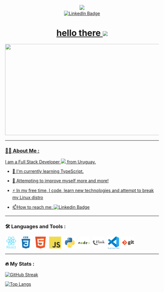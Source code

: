 <div id="header" align="center">
  <img src="https://external-content.duckduckgo.com/iu/?u=https%3A%2F%2Fi.pinimg.com%2Foriginals%2Fa5%2F35%2F60%2Fa53560c8088900e266880f779dacced7.gif&f=1&nofb=1&ipt=53fbbb35fddfdb89a8088ee44400e2c14bb3d9f399c711640e671dcde5cbb743&ipo=images" width="200" />

<div id="badges">
  <a href="https://www.linkedin.com/in/daniel-martinez-779a1224a/">
    <img src="https://img.shields.io/badge/LinkedIn-blue?style=for-the-badge&logo=linkedin&logoColor=white" alt="LinkedIn Badge"/>
      </div>     
<h1>
  hello there
  <img src="https://media.giphy.com/media/hvRJCLFzcasrR4ia7z/giphy.gif" width="30px"/>
</h1>
      </div>
 <div align="center">
  <img src="https://external-content.duckduckgo.com/iu/?u=https%3A%2F%2Ftrends.vc%2Fwp-content%2Fuploads%2F2020%2F05%2Fezgif-2-35748dc41332.gif&f=1&nofb=1&ipt=7f8198ef154f4ff61cf97b6219aef52eaf6dce53c0c165fda86b9fb63970e0ec&ipo=images" width="600" height="300"/>
</div>

    
---

### :man_technologist: About Me :
 
I am a Full Stack Developer <img src="https://media.giphy.com/media/WUlplcMpOCEmTGBtBW/giphy.gif" width="30"> from Uruguay.
  
- :telescope: I'm currently learning TypeScript.

- :seedling: Attempting to improve myself more and more!

- :zap: In my free time, I code, learn new technologies and attempt to break my Linux distro

- :mailbox:How to reach me: [![Linkedin Badge](https://img.shields.io/badge/-daniel-blue?style=flat&logo=Linkedin&logoColor=white)]("https://www.linkedin.com/in/daniel-martinez-779a1224a")

 ---

### :hammer_and_wrench: Languages and Tools :
    
  <div>
  <img src="https://github.com/devicons/devicon/blob/master/icons/react/react-original-wordmark.svg" title="React" alt="React" width="40" height="40"/>&nbsp;
  <img src="https://github.com/devicons/devicon/blob/master/icons/css3/css3-plain-wordmark.svg"  title="CSS3" alt="CSS" width="40" height="40"/>&nbsp;
  <img src="https://github.com/devicons/devicon/blob/master/icons/html5/html5-original.svg" title="HTML5" alt="HTML" width="40" height="40"/>&nbsp;
  <img src="https://github.com/devicons/devicon/blob/master/icons/javascript/javascript-original.svg" title="JavaScript" alt="JavaScript" width="40" height="40"/>&nbsp;
     <img src="https://github.com/devicons/devicon/blob/master/icons/python/python-original.svg" title="Python" alt="Flask" width="40" height="40"/>&nbsp;
  <img src="https://github.com/devicons/devicon/blob/master/icons/nodejs/nodejs-original-wordmark.svg" title="NodeJS" alt="NodeJS" width="40" height="40"/>&nbsp;
  <img src="https://github.com/devicons/devicon/blob/master/icons/flask/flask-original-wordmark.svg" title="Flask" alt="Flask" width="40" height="40"/>&nbsp;
      <img src="https://github.com/devicons/devicon/blob/master/icons/vscode/vscode-original-wordmark.svg" title="VSCode" alt="Flask" width="40" height="40"/>&nbsp;
  <img src="https://github.com/devicons/devicon/blob/master/icons/git/git-original-wordmark.svg" title="Git" **alt="Git" width="40" height="40"/>
</div>
  
  ---

### :fire: My Stats :
  
  [![GitHub Streak](http://github-readme-streak-stats.herokuapp.com?user=Gravyon&theme=dark&background=000000)](https://git.io/streak-stats)
  
  [![Top Langs](https://github-readme-stats.vercel.app/api/top-langs/?username=Gravyon&layout=compact&theme=vision-friendly-dark)](https://github.com/anuraghazra/github-readme-stats)
